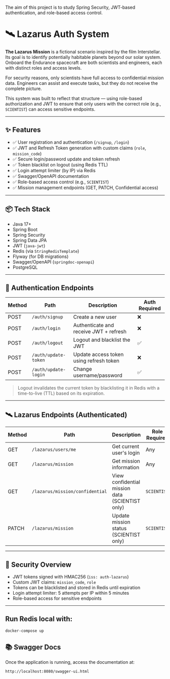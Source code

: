 The aim of this project is to study Spring Security, JWT-based authentication, and role-based access control.

# 🛰️ Lazarus Auth System
**The Lazarus Mission** is a fictional scenario inspired by the film Interstellar. Its goal is to identify potentially habitable planets beyond our solar system. Onboard the Endurance spacecraft are both scientists and engineers, each with distinct roles and access levels.

For security reasons, only scientists have full access to confidential mission data. Engineers can assist and execute tasks, but they do not receive the complete picture.

This system was built to reflect that structure — using role-based authorization and JWT to ensure that only users with the correct role (e.g., ``SCIENTIST``) can access sensitive endpoints.

---

## ✨ Features

- ✅ User registration and authentication (`/signup`, `/login`)
- ✅ JWT and Refresh Token generation with custom claims (`role`, `mission_code`)
- ✅ Secure login/password update and token refresh
- ✅ Token blacklist on logout (using Redis TTL)
- ✅ Login attempt limiter (by IP) via Redis
- ✅ Swagger/OpenAPI documentation
- ✅ Role-based access control (e.g., `SCIENTIST`)
- ✅ Mission management endpoints (GET, PATCH, Confidential access)

---

## 📦 Tech Stack

- Java 17+
- Spring Boot
- Spring Security
- Spring Data JPA
- JWT (`java-jwt`)
- Redis (via `StringRedisTemplate`)
- Flyway (for DB migrations)
- Swagger/OpenAPI (`springdoc-openapi`)
- PostgreSQL

---

## 🔐 Authentication Endpoints

| Method | Path                  | Description                                | Auth Required |
|--------|------------------------|--------------------------------------------|---------------|
| POST   | `/auth/signup`         | Create a new user                          | ❌             |
| POST   | `/auth/login`          | Authenticate and receive JWT + refresh     | ❌             |
| POST   | `/auth/logout`         | Logout and blacklist the JWT               | ✅             |
| POST   | `/auth/update-token`   | Update access token using refresh token    | ❌             |
| POST   | `/auth/update-login`   | Change username/password                   | ✅             |

> Logout invalidates the current token by blacklisting it in Redis with a time-to-live (TTL) based on its expiration.

---

## 🛰️ Lazarus Endpoints (Authenticated)

| Method | Path                            | Description                                     | Role Required |
|--------|----------------------------------|-------------------------------------------------|---------------|
| GET    | `/lazarus/users/me`             | Get current user's login                        | Any           |
| GET    | `/lazarus/mission`              | Get mission information                         | Any           |
| GET    | `/lazarus/mission/confidential` | View confidential mission data (SCIENTIST only) | `SCIENTIST`   |
| PATCH  | `/lazarus/mission`              | Update mission status (SCIENTIST only)          | `SCIENTIST`   |

---

## 🔐 Security Overview

- JWT tokens signed with HMAC256 (`iss: auth-lazarus`)
- Custom JWT claims: `mission_code`, `role`
- Tokens can be blacklisted and stored in Redis until expiration
- Login attempt limiter: 5 attempts per IP within 5 minutes
- Role-based access for sensitive endpoints

---

## Run Redis local with: 

```bash
docker-compose up
```

## 📚 Swagger Docs
Once the application is running, access the documentation at:

```bash
http://localhost:8080/swagger-ui.html
```